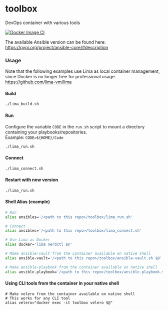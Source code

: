 # toolbox
DevOps container with various tools

[![Docker Image CI](https://github.com/siw36/toolbox/actions/workflows/docker-image.yml/badge.svg?branch=main)](https://github.com/siw36/toolbox/actions/workflows/docker-image.yml)

The available Ansible version can be found here: https://pypi.org/project/ansible-core/#description

### Usage

Note that the following examples use Lima as local container management, since Docker is no longer free for professional usage. https://github.com/lima-vm/lima

#### Build
```bash
./lima_build.sh
```

#### Run
Configure the variable `CODE` in the `run.sh` script to mount a directory containing your playbooks/repositories.    
Example: `CODE=${HOME}/Code`  
```bash
./lima_run.sh
```

#### Connect
```bash
./lima_connect.sh
```

#### Restart with new version
```bash
./lima_run.sh
```

#### Shell Alias (example)
```bash
# Run
alias ansibles='/<path to this repo>/toolbox/lima_run.sh'

# Connect
alias ansiblec='/<path to this repo>/toolbox/lima_connect.sh'

# Use Lima as Docker
alias docker='lima nerdctl $@'

# Make ansible-vault from the container available on native shell
alias ansible-vault='/<path to this repo>/toolbox/ansible-vault.sh $@'

# Make ansible-playbook from the container available on native shell
alias ansible-playbook='/<path to this repo>/toolbox/ansible-playbook.sh $@'
```
#### Using CLI tools from the container in your native shell
```
# Make velero from the container available on native shell
# This works for any CLI tool
alias velero="docker exec -it toolbox velero $@"
```
